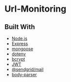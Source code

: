 <h1 text-align='center'> Url-Monitoring </h1>
<h2>Built With </h2>

-   [Node.js](https://nodejs.org/en/)
-   [Express](https://expressjs.com/)
-   [mongoose](https://www.npmjs.com/package/mongoose)
-   [dotenv](https://www.npmjs.com/package/dotenv)
-   [bcrypt](https://www.npmjs.com/package/bcrypt)
-   [JWT](https://www.npmjs.com/package/jsonwebtoken)
-   [@sendgrid/mail](https://www.npmjs.com/package/@sendgrid/mail)
-   [body-parser](https://www.npmjs.com/package/body-parser)
